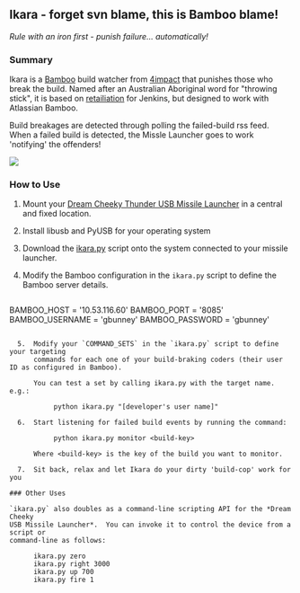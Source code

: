 ## Ikara - forget svn blame, this is Bamboo blame!

*Rule with an iron first - punish failure... automatically!*

### Summary

Ikara is a <a href="http://www.atlassian.com/software/bamboo/">Bamboo</a> build watcher from <a href="http://4impact.com.au">4impact</a> that punishes those
who break the build. Named after an Australian Aboriginal word for "throwing stick", it is based on <a href="https://github.com/codedance/Retaliation">retailiation</a> for Jenkins,
but designed to work with Atlassian Bamboo.

Build breakages are detected through polling the failed-build rss feed. When a failed build is detected,
the Missle Launcher goes to work 'notifying' the offenders!

<img src="https://github.com/4impact/ikara/raw/master/images/thunder.jpg"/>

### How to Use

  1.  Mount your <a href="http://www.dreamcheeky.com/thunder-missile-launcher">Dream Cheeky Thunder USB Missile Launcher</a> 
      in a central and fixed location.

  2.  Install libusb and PyUSB for your operating system
  
  3.  Download the <a href="https://raw.github.com/4impact/ikara/master/ikara.py">ikara.py</a> 
      script onto the system connected to your missile launcher.

  4.  Modify the Bamboo configuration in the `ikara.py` script to define the Bamboo server details.
      
      ```
BAMBOO_HOST      = '10.53.116.60'
BAMBOO_PORT      = '8085'
BAMBOO_USERNAME  = 'gbunney'
BAMBOO_PASSWORD  = 'gbunney'
```

  5.  Modify your `COMMAND_SETS` in the `ikara.py` script to define your targeting 
      commands for each one of your build-braking coders (their user ID as configured in Bamboo).
 
      You can test a set by calling ikara.py with the target name. e.g.:  

           python ikara.py "[developer's user name]"

  6.  Start listening for failed build events by running the command:

           python ikara.py monitor <build-key>

      Where <build-key> is the key of the build you want to monitor.

  7.  Sit back, relax and let Ikara do your dirty 'build-cop' work for you
  
### Other Uses
 
`ikara.py` also doubles as a command-line scripting API for the *Dream Cheeky 
USB Missile Launcher*.  You can invoke it to control the device from a script or 
command-line as follows:

      ikara.py zero
      ikara.py right 3000
      ikara.py up 700
      ikara.py fire 1
        
